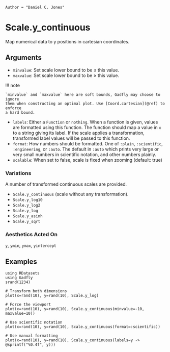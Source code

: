 ```@meta
Author = "Daniel C. Jones"
```

# Scale.y_continuous

Map numerical data to y positions in cartesian coordinates.

## Arguments

  * `minvalue`: Set scale lower bound to be ≤ this value.
  * `maxvalue`: Set scale lower bound to be ≥ this value.

!!! note

    `minvalue` and `maxvalue` here are soft bounds, Gadfly may choose to ignore
    them when constructing an optimal plot. Use [Coord.cartesian](@ref) to enforce
    a hard bound.

  * `labels`: Either a `Function` or `nothing`. When a
    function is given, values are formatted using this function. The function
    should map a value in `x` to a string giving its label. If the scale
    applies a transformation, transformed label values will be passed to this
    function.
  * `format`: How numbers should be formatted. One of `:plain`, `:scientific`,
    `:engineering`, or `:auto`. The default in `:auto` which prints very large or very small
    numbers in scientific notation, and other numbers plainly.
  * `scalable`: When set to false, scale is fixed when zooming (default: true)

### Variations

A number of transformed continuous scales are provided.

  * `Scale.y_continuous` (scale without any transformation).
  * `Scale.y_log10`
  * `Scale.y_log2`
  * `Scale.y_log`
  * `Scale.y_asinh`
  * `Scale.y_sqrt`


### Aesthetics Acted On

`y`, `ymin`, `ymax`, `yintercept`

## Examples

```@setup 1
using RDatasets
using Gadfly
srand(1234)
```

```@example 1
# Transform both dimensions
plot(x=rand(10), y=rand(10), Scale.y_log)
```

```@example 1
# Force the viewport
plot(x=rand(10), y=rand(10), Scale.y_continuous(minvalue=-10, maxvalue=10))
```

```@example 1
# Use scientific notation
plot(x=rand(10), y=rand(10), Scale.y_continuous(format=:scientific))
```

```@example 1
# Use manual formatting
plot(x=rand(10), y=rand(10), Scale.y_continuous(labels=y -> @sprintf("%0.4f", y)))
```
